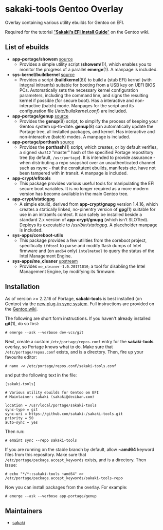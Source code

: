 # sakaki-tools Gentoo Overlay

Overlay containing various utility ebuilds for Gentoo on EFI.

Required for the tutorial ["**Sakaki's EFI Install Guide**"](https://wiki.gentoo.org/wiki/Sakaki's_EFI_Install_Guide) on the Gentoo wiki.

## List of ebuilds

* **app-portage/showem** [source](https://github.com/sakaki-/showem)
  * Provides a simple utility script (**showem**(1)), which enables you to monitor the progress of a parallel **emerge**(1). A manpage is included.
* **sys-kernel/buildkernel** [source](https://github.com/sakaki-/buildkernel)
  * Provides a script (**buildkernel**(8)) to build a (stub EFI) kernel (with integral initramfs) suitable for booting from a USB key on UEFI BIOS PCs. Automatically sets the necessary kernel configuration parameters, including the command line, and signs the resulting kernel if possible (for secure boot). Has a interactive and non-interactive (batch) mode. Manpages for the script and its configuration file (_/etc/buildkernel.conf_) are included.
* **app-portage/genup** [source](https://github.com/sakaki-/genup)
  * Provides the **genup**(8) script, to simplify the process of keeping your Gentoo system up-to-date. **genup**(8) can automatically update the Portage tree, all installed packages, and kernel. Has interactive and non-interactive (batch) modes. A manpage is included.
* **app-portage/porthash** [source](https://github.com/sakaki-/porthash)
  * Provides the **porthash**(1) script, which creates, or by default verifies, a signed `sha512` "master" hash of the specified Portage repostitory tree (by default, `/usr/portage`). It is intended to provide assurance - when distributing a repo snapshot over an unauthenticated channel such as rsync - that the consitutent ebuilds, manifests etc. have not been tampered with in transit. A manpage is included.
* **app-crypt/efitools**
  * This package provides various useful tools for manipulating the EFI secure boot variables. It is no longer required as a more modern version has become available in the main Gentoo tree.
* **app-crypt/staticgpg**
  * A simple ebuild, derived from **app-crypt/gnupg** version 1.4.16, which creates a statically linked, no-pinentry version of **gpg**(1) suitable for use in an initramfs context. It can safely be installed beside a standard 2.x version of **app-crypt/gnupg** (which isn't SLOTted). Deploys its executable to _/usr/bin/staticgpg_. A placeholder manpage is included.
* **sys-apps/coreboot-utils**
  * This package provides a few utilities from the coreboot project, specifically `ifdtool` to parse and modify flash dumps of Intel firmware and (on `amd64` only) `intelmetool` to query the status of the Intel Management Engine.
* **sys-apps/me_cleaner** [upstream](https://github.com/corna/me_cleaner)
  * Provides `me_cleaner-1.0.20171010`; a tool for disabling the Intel Management Engine, by modifying its firmware.

## Installation

As of version >= 2.2.16 of Portage, **sakaki-tools** is best installed (on Gentoo) via the [new plug-in sync system](https://wiki.gentoo.org/wiki/Project:Portage/Sync).
Full instructions are provided on the [Gentoo wiki](https://wiki.gentoo.org/wiki/Sakaki's_EFI_Install_Guide/Building_the_Gentoo_Base_System_Minus_Kernel#Preparing_to_Run_Parallel_emerges).

The following are short form instructions. If you haven't already installed **git**(1), do so first:

    # emerge --ask --verbose dev-vcs/git 

Next, create a custom `/etc/portage/repos.conf` entry for the **sakaki-tools** overlay, so Portage knows what to do. Make sure that `/etc/portage/repos.conf` exists, and is a directory. Then, fire up your favourite editor:

    # nano -w /etc/portage/repos.conf/sakaki-tools.conf

and put the following text in the file:
```
[sakaki-tools]
 
# Various utility ebuilds for Gentoo on EFI
# Maintainer: sakaki (sakaki@deciban.com)
 
location = /usr/local/portage/sakaki-tools
sync-type = git
sync-uri = https://github.com/sakaki-/sakaki-tools.git
priority = 50
auto-sync = yes
```

Then run:

    # emaint sync --repo sakaki-tools

If you are running on the stable branch by default, allow **~amd64** keyword files from this repository. Make sure that `/etc/portage/package.accept_keywords` exists, and is a directory. Then issue:

    # echo "*/*::sakaki-tools ~amd64" >> /etc/portage/package.accept_keywords/sakaki-tools-repo
    
Now you can install packages from the overlay. For example:

    # emerge --ask --verbose app-portage/genup

## Maintainers

* [sakaki](mailto:sakaki@deciban.com)
